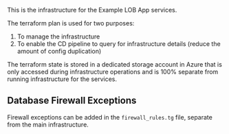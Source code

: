 This is the infrastructure for the Example LOB App services.

The terraform plan is used for two purposes:
1. To manage the infrastructure
2. To enable the CD pipeline to query for infrastructure details (reduce the amount of config duplication)

The terraform state is stored in a dedicated storage account in Azure that is only accessed 
during infrastructure operations and is 100% separate from running infrastructure for the services.

## Database Firewall Exceptions

Firewall exceptions can be added in the `firewall_rules.tg` file, separate from the main infrastructure.
